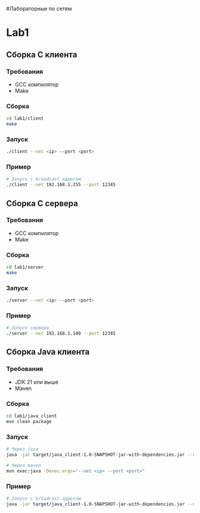 #Лабораторные по сетям

# Lab1

## Сборка C клиента

### Требования
- GCC компилятор
- Make

### Сборка
```bash
cd lab1/client
make
```

### Запуск
```bash
./client --net <ip> --port <port>
```

### Пример
```bash
# Запуск с broadcast адресом
./client --net 192.168.1.255 --port 12345
```

## Сборка C сервера

### Требования
- GCC компилятор
- Make

### Сборка
```bash
cd lab1/server
make
```

### Запуск
```bash
./server --net <ip> --port <port>
```

### Пример
```bash
# Запуск сервера
./server --net 192.168.1.100 --port 12345
```

## Сборка Java клиента

### Требования
- JDK 21 или выше
- Maven

### Сборка
```bash
cd lab1/java_client
mvn clean package
```

### Запуск
```bash
# Через java
java -jar target/java_client-1.0-SNAPSHOT-jar-with-dependencies.jar --net <ip> --port <port>

# Через maven
mvn exec:java -Dexec.args="--net <ip> --port <port>"
```

### Пример
```bash
# Запуск с broadcast адресом
java -jar target/java_client-1.0-SNAPSHOT-jar-with-dependencies.jar --net 192.168.1.255 --port 12345
